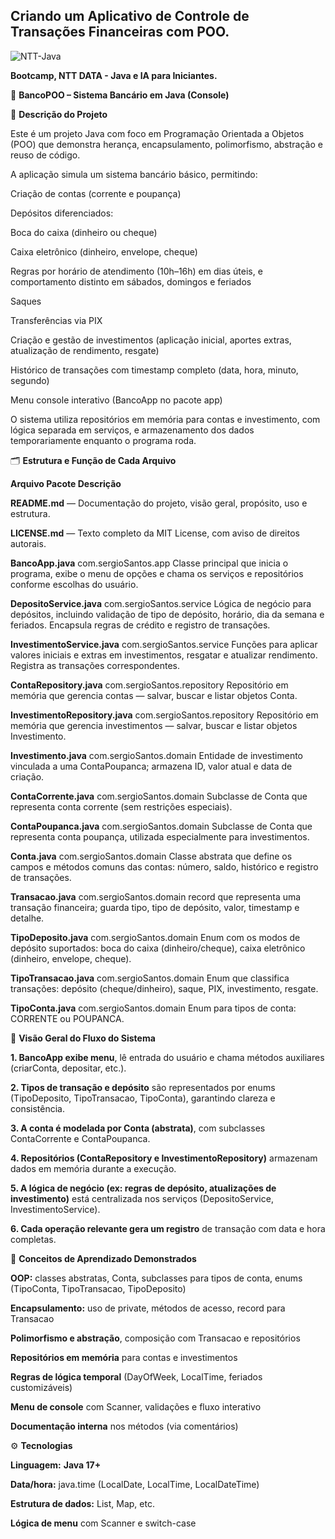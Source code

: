 ## Criando um Aplicativo de Controle de Transações Financeiras com POO.

![NTT-Java](https://github.com/user-attachments/assets/af4f7d76-2bff-4dc5-9bb7-74f8e79ff1c9)


**Bootcamp, NTT DATA - Java e IA para Iniciantes.**



🏦 **BancoPOO – Sistema Bancário em Java (Console)**

📌 **Descrição do Projeto**

Este é um projeto Java com foco em Programação Orientada a Objetos (POO) que demonstra herança, encapsulamento, polimorfismo, abstração e reuso de código.

A aplicação simula um sistema bancário básico, permitindo:

Criação de contas (corrente e poupança)

Depósitos diferenciados:

Boca do caixa (dinheiro ou cheque)

Caixa eletrônico (dinheiro, envelope, cheque)

Regras por horário de atendimento (10h–16h) em dias úteis, e comportamento distinto em sábados, domingos e feriados


Saques

Transferências via PIX

Criação e gestão de investimentos (aplicação inicial, aportes extras, atualização de rendimento, resgate)

Histórico de transações com timestamp completo (data, hora, minuto, segundo)

Menu console interativo (BancoApp no pacote app)


O sistema utiliza repositórios em memória para contas e investimento, com lógica separada em serviços, e armazenamento dos dados temporariamente enquanto o programa roda.




🗂️ **Estrutura e Função de Cada Arquivo**

**Arquivo	Pacote	Descrição**

**README.md**	—	Documentação do projeto, visão geral, propósito, uso e estrutura.

**LICENSE.md**	—	Texto completo da MIT License, com aviso de direitos autorais.

**BancoApp.java**	com.sergioSantos.app	Classe principal que inicia o programa, exibe o menu de opções e chama os serviços e repositórios conforme escolhas do usuário.

**DepositoService.java**	com.sergioSantos.service	Lógica de negócio para depósitos, incluindo validação de tipo de depósito, horário, dia da semana e feriados. Encapsula regras de crédito e registro de transações.

**InvestimentoService.java**	com.sergioSantos.service	Funções para aplicar valores iniciais e extras em investimentos, resgatar e atualizar rendimento. Registra as transações correspondentes.

**ContaRepository.java**	com.sergioSantos.repository	Repositório em memória que gerencia contas — salvar, buscar e listar objetos Conta.

**InvestimentoRepository.java**	com.sergioSantos.repository	Repositório em memória que gerencia investimentos — salvar, buscar e listar objetos Investimento.

**Investimento.java**	com.sergioSantos.domain	Entidade de investimento vinculada a uma ContaPoupanca; armazena ID, valor atual e data de criação.

**ContaCorrente.java**	com.sergioSantos.domain	Subclasse de Conta que representa conta corrente (sem restrições especiais).

**ContaPoupanca.java**	com.sergioSantos.domain	Subclasse de Conta que representa conta poupança, utilizada especialmente para investimentos.

**Conta.java**	com.sergioSantos.domain	Classe abstrata que define os campos e métodos comuns das contas: número, saldo, histórico e registro de transações.

**Transacao.java**	com.sergioSantos.domain	record que representa uma transação financeira; guarda tipo, tipo de depósito, valor, timestamp e detalhe.

**TipoDeposito.java**	com.sergioSantos.domain	Enum com os modos de depósito suportados: boca do caixa (dinheiro/cheque), caixa eletrônico (dinheiro, envelope, cheque).

**TipoTransacao.java**	com.sergioSantos.domain	Enum que classifica transações: depósito (cheque/dinheiro), saque, PIX, investimento, resgate.

**TipoConta.java**	com.sergioSantos.domain	Enum para tipos de conta: CORRENTE ou POUPANCA.




🚀 **Visão Geral do Fluxo do Sistema**

**1. BancoApp exibe menu**, lê entrada do usuário e chama métodos auxiliares (criarConta, depositar, etc.).


**2. Tipos de transação e depósito** são representados por enums (TipoDeposito, TipoTransacao, TipoConta), garantindo clareza e consistência.


**3. A conta é modelada por Conta (abstrata)**, com subclasses ContaCorrente e ContaPoupanca.


**4. Repositórios (ContaRepository e InvestimentoRepository)** armazenam dados em memória durante a execução.


**5. A lógica de negócio (ex: regras de depósito, atualizações de investimento)** está centralizada nos serviços (DepositoService, InvestimentoService).


**6. Cada operação relevante gera um registro** de transação com data e hora completas.



🧠 **Conceitos de Aprendizado Demonstrados**

**OOP:** classes abstratas, Conta, subclasses para tipos de conta, enums (TipoConta, TipoTransacao, TipoDeposito)

**Encapsulamento:** uso de private, métodos de acesso, record para Transacao

**Polimorfismo e abstração**, composição com Transacao e repositórios

**Repositórios em memória** para contas e investimentos

**Regras de lógica temporal** (DayOfWeek, LocalTime, feriados customizáveis)

**Menu de console** com Scanner, validações e fluxo interativo

**Documentação interna** nos métodos (via comentários) 



⚙️ **Tecnologias**

**Linguagem:** **Java 17+**

**Data/hora:** java.time (LocalDate, LocalTime, LocalDateTime)

**Estrutura de dados:** List, Map, etc.

**Lógica de menu** com Scanner e switch-case




